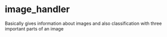 # image_handler
Basically gives information about images and also classification with three important parts of an image 
